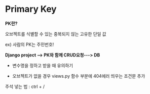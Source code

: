 # Primary Key

**PK란?**

오브젝트를 식별할 수 있는 중복되지 않는 고유한 단일 값

ex) 사람의 PK는 주민번호!

**Django project --> PK와 함께 CRUD요청---> DB**

* 변수명을 정하고 받을 때 유의하기

* 오브젝트가 없을 경우 views.py 함수 부분에 404에러 띄우는 조건문 추가

주석 넣는 법 : ctrl + /